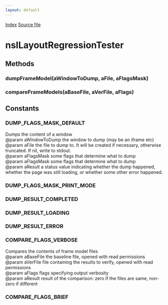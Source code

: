 ```yaml
---
layout: default
---
```

<div id='links'><a href="../index.html">Index</a>
<a href="http://dxr.mozilla.org/mozilla-central/source/layout/tools/layout-debug/src/nsILayoutRegressionTester.idl">Source file</a>
</div>

# nsILayoutRegressionTester #

## Methods ##

### dumpFrameModel(aWindowToDump, aFile, aFlagsMask) ###

### compareFrameModels(aBaseFile, aVerFile, aFlags) ###

## Constants ##

### DUMP_FLAGS_MASK_DEFAULT ###
  
Dumps the content of a window  
@param aWindowToDump       the window to dump (may be an iframe etc)  
@param aFile               the file to dump to. It will be created if necessary, otherwise  
truncated. If nil, write to stdout.  
@param aFlagsMask          some flags that determine what to dump  
@param aFlagsMask          some flags that determine what to dump  
@param aResult             a status value indicating whether the dump happened,   
whether the page was still loading, or whether some other error happened.  
  

### DUMP_FLAGS_MASK_PRINT_MODE ###

### DUMP_RESULT_COMPLETED ###

### DUMP_RESULT_LOADING ###

### DUMP_RESULT_ERROR ###

### COMPARE_FLAGS_VERBOSE ###
  
Compares the contents of frame model files  
@param aBaseFile           the baseline file, opened with read permissions  
@param aVerFile            file containing the results to verify, opened with read permissions  
@param aFlags              flags specifying output verbosity  
@param aResult             result of the comparison: zero if the files are same, non-zero if different  
  

### COMPARE_FLAGS_BRIEF ###
